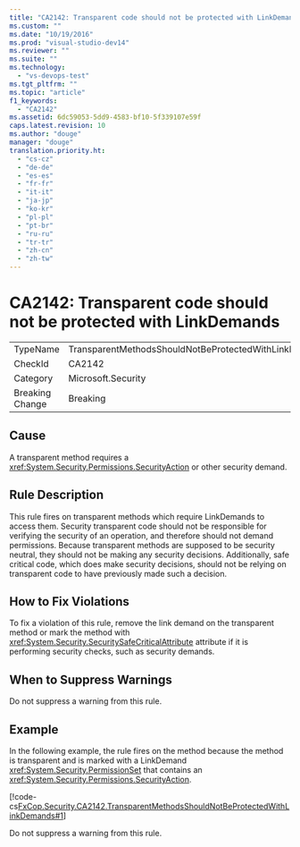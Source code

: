 ```yaml
---
title: "CA2142: Transparent code should not be protected with LinkDemands"
ms.custom: ""
ms.date: "10/19/2016"
ms.prod: "visual-studio-dev14"
ms.reviewer: ""
ms.suite: ""
ms.technology: 
  - "vs-devops-test"
ms.tgt_pltfrm: ""
ms.topic: "article"
f1_keywords: 
  - "CA2142"
ms.assetid: 6dc59053-5dd9-4583-bf10-5f339107e59f
caps.latest.revision: 10
ms.author: "douge"
manager: "douge"
translation.priority.ht: 
  - "cs-cz"
  - "de-de"
  - "es-es"
  - "fr-fr"
  - "it-it"
  - "ja-jp"
  - "ko-kr"
  - "pl-pl"
  - "pt-br"
  - "ru-ru"
  - "tr-tr"
  - "zh-cn"
  - "zh-tw"
---
```

# CA2142: Transparent code should not be protected with LinkDemands
|||  
|-|-|  
|TypeName|TransparentMethodsShouldNotBeProtectedWithLinkDemands|  
|CheckId|CA2142|  
|Category|Microsoft.Security|  
|Breaking Change|Breaking|  
  
## Cause  
 A transparent method requires a <xref:System.Security.Permissions.SecurityAction> or other security demand.  
  
## Rule Description  
 This rule fires on transparent methods which require LinkDemands to access them. Security transparent code should not be responsible for verifying the security of an operation, and therefore should not demand permissions. Because transparent methods are supposed to be security neutral, they should not be making any security decisions. Additionally, safe critical code, which does make security decisions, should not be relying on transparent code to have previously made such a decision.  
  
## How to Fix Violations  
 To fix a violation of this rule, remove the link demand on the transparent method or mark the method with <xref:System.Security.SecuritySafeCriticalAttribute> attribute if it is performing security checks, such as security demands.  
  
## When to Suppress Warnings  
 Do not suppress a warning from this rule.  
  
## Example  
 In the following example, the rule fires on the method because the method is transparent and is marked with a LinkDemand <xref:System.Security.PermissionSet> that contains an <xref:System.Security.Permissions.SecurityAction>.  
  
 [!code-cs[FxCop.Security.CA2142.TransparentMethodsShouldNotBeProtectedWithLinkDemands#1](../code-quality/codesnippet/CSharp/ca2142--transparent-code-should-not-be-protected-with-linkdemands_1.cs)]  
  
 Do not suppress a warning from this rule.